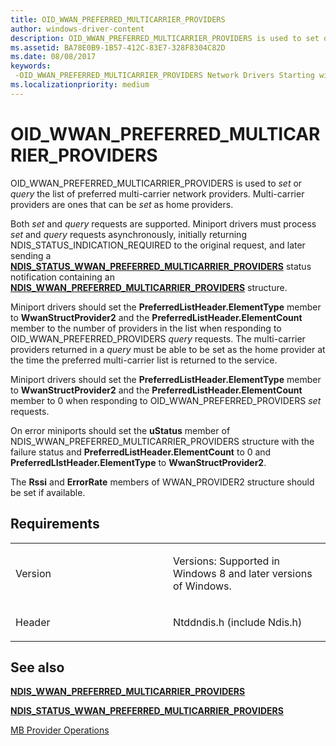 ```yaml
---
title: OID_WWAN_PREFERRED_MULTICARRIER_PROVIDERS
author: windows-driver-content
description: OID_WWAN_PREFERRED_MULTICARRIER_PROVIDERS is used to set or query the list of preferred multi-carrier network providers. Multi-carrier providers are ones that can be set as home providers.
ms.assetid: BA78E0B9-1B57-412C-83E7-328F8304C82D
ms.date: 08/08/2017
keywords: 
 -OID_WWAN_PREFERRED_MULTICARRIER_PROVIDERS Network Drivers Starting with Windows Vista
ms.localizationpriority: medium
---
```


# OID\_WWAN\_PREFERRED\_MULTICARRIER\_PROVIDERS


OID\_WWAN\_PREFERRED\_MULTICARRIER\_PROVIDERS is used to *set* or *query* the list of preferred multi-carrier network providers. Multi-carrier providers are ones that can be *set* as home providers.

Both *set* and *query* requests are supported. Miniport drivers must process *set* and *query* requests asynchronously, initially returning NDIS\_STATUS\_INDICATION\_REQUIRED to the original request, and later sending a [**NDIS\_STATUS\_WWAN\_PREFERRED\_MULTICARRIER\_PROVIDERS**](https://msdn.microsoft.com/library/windows/hardware/hh846211) status notification containing an [**NDIS\_WWAN\_PREFERRED\_MULTICARRIER\_PROVIDERS**](https://msdn.microsoft.com/library/windows/hardware/hh831864) structure.

Miniport drivers should set the **PreferredListHeader.ElementType** member to **WwanStructProvider2** and the **PreferredListHeader.ElementCount** member to the number of providers in the list when responding to OID\_WWAN\_PREFERRED\_PROVIDERS *query* requests. The multi-carrier providers returned in a *query* must be able to be set as the home provider at the time the preferred multi-carrier list is returned to the service.

Miniport drivers should set the **PreferredListHeader.ElementType** member to **WwanStructProvider2** and the **PreferredListHeader.ElementCount** member to 0 when responding to OID\_WWAN\_PREFERRED\_PROVIDERS *set* requests.

On error miniports should set the **uStatus** member of NDIS\_WWAN\_PREFERRED\_MULTICARRIER\_PROVIDERS structure with the failure status and **PreferredListHeader.ElementCount** to 0 and **PreferredLIstHeader.ElementType** to **WwanStructProvider2**.

The **Rssi** and **ErrorRate** members of WWAN\_PROVIDER2 structure should be set if available.

Requirements
------------

<table>
<colgroup>
<col width="50%" />
<col width="50%" />
</colgroup>
<tbody>
<tr class="odd">
<td><p>Version</p></td>
<td><p>Versions: Supported in Windows 8 and later versions of Windows.</p></td>
</tr>
<tr class="even">
<td><p>Header</p></td>
<td>Ntddndis.h (include Ndis.h)</td>
</tr>
</tbody>
</table>

## See also


[**NDIS\_WWAN\_PREFERRED\_MULTICARRIER\_PROVIDERS**](https://msdn.microsoft.com/library/windows/hardware/hh831864)

[**NDIS\_STATUS\_WWAN\_PREFERRED\_MULTICARRIER\_PROVIDERS**](https://msdn.microsoft.com/library/windows/hardware/hh846211)

[MB Provider Operations](https://msdn.microsoft.com/library/windows/hardware/ff559101)

 

 




